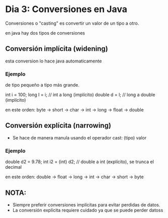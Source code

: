 # Dia 3: Conversiones en Java

Conversiones o "casting" es convertir un valor de un tipo a otro.

en java hay dos tipos de conversiones

## Conversión implícita (widening)

esta conversion lo hace java automaticamente 

### Ejemplo

de tipo pequeño a tipo más grande.   

int i = 100;
long l = i;       // int a long (implícito)
double d = l;     // long a double (implícito)

en este orden: byte -> short -> char -> int -> long -> float -> double

## Conversión explícita (narrowing)

- Se hace de manera manula usando el operador cast: (tipo) valor
       
### Ejemplo

double d2 = 9.78;
int i2 = (int) d2; // double a int (explícito), se trunca el decimal

en este orden: double -> float -> long -> int -> char -> short -> byte

## NOTA:

- Siempre preferir conversiones implícitas para evitar perdidas de datos.
- La conversión explícita requiere cuidado ya que se puede perder datoss